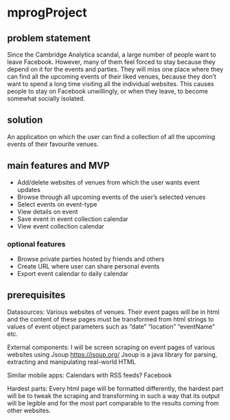 # mprogProject

## problem statement
Since the Cambridge Analytica scandal, a large number of people want to leave Facebook. However, many of them feel forced to stay because they depend on it for the events and parties. They will miss one place where they can find all the upcoming events of their liked venues, because they don’t want to spend a long time visiting all the individual websites. This causes people to stay on Facebook unwillingly, or when they leave, to become somewhat socially isolated.

## solution
An application on which the user can find a collection of all the upcoming events of their favourite venues.

## main features and MVP
-	Add/delete websites of venues from which the user wants event updates
-	Browse through all upcoming events of the user’s selected venues
-	Select events on event-type
-	View details on event
-	Save event in event collection calendar
-	View event collection calendar

### optional features
-	Browse private parties hosted by friends and others
-	Create URL where user can share personal events
-	Export event calendar to daily calendar

## prerequisites
Datasources: Various websites of venues. Their event pages will be in html and the content of these pages must be transformed from html strings to values of event object parameters such as “date” “location” “eventName” etc.

External components: I will be screen scraping on event pages of various websites using Jsoup https://jsoup.org/ Jsoup is a java library for parsing, extracting and manipulating real-world HTML

Similar mobile apps: Calendars with RSS feeds? Facebook 

Hardest parts: Every html page will be formatted differently, the hardest part will be to tweak the scraping and transforming in such a way that its output will be legible and for the most part comparable to the results coming from other websites.

